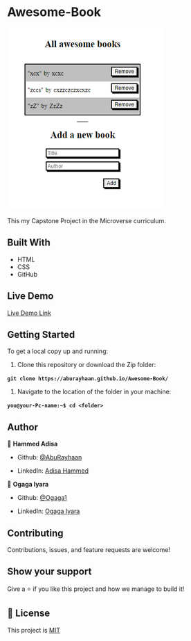 # Awesome-Book

![screenshot](images/screenshot.png)

This my Capstone Project in the Microverse curriculum.

## Built With

- HTML
- CSS
- GitHub

## Live Demo

[Live Demo Link](https://aburayhaan.github.io/Awesome-Book/)

## Getting Started

To get a local copy up and running:

1. Clone this repository or download the Zip folder:

**``git clone https://aburayhaan.github.io/Awesome-Book/``**

1. Navigate to the location of the folder in your machine:

**``you@your-Pc-name:~$ cd <folder>``**

## Author

👤 **Hammed Adisa**

- Github: [@AbuRayhaan](https://github.com/AbuRayhaan)

- LinkedIn: [Adisa Hammed](https://www.linkedin.com/in/hammed-adisa-mct-ccsp-ctp-b4378372/)

👤 **Ogaga Iyara**

- Github: [@Ogaga1](https://github.com/Ogaga01)

- LinkedIn: [Ogaga Iyara](https://www.linkedin.com/in/hammed-adisa-mct-ccsp-ctp-b4378372/)

## Contributing

Contributions, issues, and feature requests are welcome!

## Show your support

Give a ⭐ if you like this project and how we manage to build it!

## 📝 License

This project is [MIT](https://github.com/AbuRayhaan/Awesome-Book/blob/add-license-1/LICENSE)

